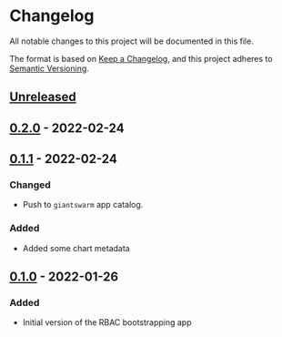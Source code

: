 # Changelog

All notable changes to this project will be documented in this file.

The format is based on [Keep a Changelog](https://keepachangelog.com/en/1.0.0/),
and this project adheres to [Semantic Versioning](https://semver.org/spec/v2.0.0.html).

## [Unreleased]

## [0.2.0] - 2022-02-24

## [0.1.1] - 2022-02-24

### Changed

- Push to `giantswarm` app catalog.

### Added

- Added some chart metadata

## [0.1.0] - 2022-01-26

### Added

- Initial version of the RBAC bootstrapping app

[Unreleased]: https://github.com/giantswarm/rbac-bootstrap-app/compare/v0.2.0...HEAD
[0.2.0]: https://github.com/giantswarm/rbac-bootstrap-app/compare/v0.1.1...v0.2.0
[0.1.1]: https://github.com/giantswarm/rbac-bootstrap-app/compare/v0.1.0...v0.1.1
[0.1.0]: https://github.com/giantswarm/rbac-bootstrap-app/releases/tag/v0.1.0
